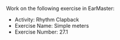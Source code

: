 Work on the following exercise in EarMaster:
- Activity: Rhythm Clapback
- Exercise Name: Simple meters
- Exercise Number: 27.1
